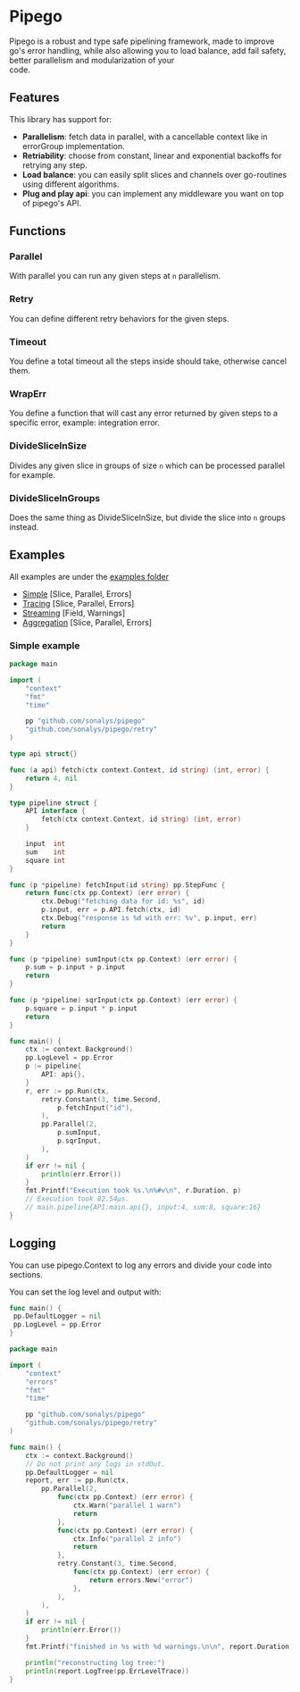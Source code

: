 # Pipego

Pipego is a robust and type safe pipelining framework, made to improve go's error handling, while also allowing you to load balance, add fail safety, better parallelism and modularization of your \
code.

## Features

This library has support for:

- **Parallelism**: fetch data in parallel, with a cancellable context like in errorGroup implementation.
- **Retriability**: choose from constant, linear and exponential backoffs for retrying any step.
- **Load balance**: you can easily split slices and channels over go-routines using different algorithms.
- **Plug and play api**: you can implement any middleware you want on top of pipego's API.

## Functions

### Parallel

With parallel you can run any given steps at `n` parallelism.

### Retry

You can define different retry behaviors for the given steps.

### Timeout

You define a total timeout all the steps inside should take, otherwise cancel them.

### WrapErr

You define a function that will cast any error returned by given steps to a specific error, example: integration error.

### DivideSliceInSize

Divides any given slice in groups of size `n` which can be processed parallel for example.

### DivideSliceInGroups

Does the same thing as DivideSliceInSize, but divide the slice into `n` groups instead.

## Examples

All examples are under the [examples folder](./examples/)

- [Simple](./examples/simple/main.go) [Slice, Parallel, Errors]
- [Tracing](./examples/tracing/main.go) [Slice, Parallel, Errors]
- [Streaming](./examples/streaming/main.go) [Field, Warnings]
- [Aggregation](./examples/aggregation/main.go) [Slice, Parallel, Errors]

### Simple example

```go
package main

import (
	"context"
	"fmt"
	"time"

	pp "github.com/sonalys/pipego"
	"github.com/sonalys/pipego/retry"
)

type api struct{}

func (a api) fetch(ctx context.Context, id string) (int, error) {
	return 4, nil
}

type pipeline struct {
	API interface {
		fetch(ctx context.Context, id string) (int, error)
	}

	input  int
	sum    int
	square int
}

func (p *pipeline) fetchInput(id string) pp.StepFunc {
	return func(ctx pp.Context) (err error) {
		ctx.Debug("fetching data for id: %s", id)
		p.input, err = p.API.fetch(ctx, id)
		ctx.Debug("response is %d with err: %v", p.input, err)
		return
	}
}

func (p *pipeline) sumInput(ctx pp.Context) (err error) {
	p.sum = p.input + p.input
	return
}

func (p *pipeline) sqrInput(ctx pp.Context) (err error) {
	p.square = p.input * p.input
	return
}

func main() {
	ctx := context.Background()
	pp.LogLevel = pp.Error
	p := pipeline{
		API: api{},
	}
	r, err := pp.Run(ctx,
		retry.Constant(3, time.Second,
			p.fetchInput("id"),
		),
		pp.Parallel(2,
			p.sumInput,
			p.sqrInput,
		),
	)
	if err != nil {
		println(err.Error())
	}
	fmt.Printf("Execution took %s.\n%#v\n", r.Duration, p)
	// Execution took 82.54µs.
	// main.pipeline{API:main.api{}, input:4, sum:8, square:16}
}

```

## Logging

You can use pipego.Context to log any errors and divide your code into sections.

You can set the log level and output with:

```go
func main() {
 pp.DefaultLogger = nil
 pp.LogLevel = pp.Error
}
```

```go
package main

import (
	"context"
	"errors"
	"fmt"
	"time"

	pp "github.com/sonalys/pipego"
	"github.com/sonalys/pipego/retry"
)

func main() {
	ctx := context.Background()
	// Do not print any logs in stdOut.
	pp.DefaultLogger = nil
	report, err := pp.Run(ctx,
		pp.Parallel(2,
			func(ctx pp.Context) (err error) {
				ctx.Warn("parallel 1 warn")
				return
			},
			func(ctx pp.Context) (err error) {
				ctx.Info("parallel 2 info")
				return
			},
			retry.Constant(3, time.Second,
				func(ctx pp.Context) (err error) {
					return errors.New("error")
				},
			),
		),
	)
	if err != nil {
		println(err.Error())
	}
	fmt.Printf("finished in %s with %d warnings.\n\n", report.Duration, len(report.Logs(pp.ErrLevelWarn)))

	println("reconstructing log tree:")
	println(report.LogTree(pp.ErrLevelTrace))
}

```
